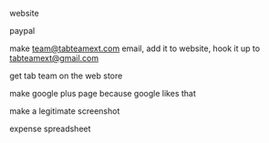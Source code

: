 website<br>

paypal<br>

make team@tabteamext.com email, add it to website, hook it up to tabteamext@gmail.com<br>

get tab team on the web store<br>

make google plus page because google likes that<br>

make a legitimate screenshot<br>

expense spreadsheet<br>